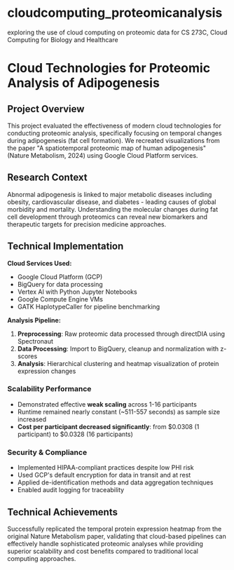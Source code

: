 # cloudcomputing_proteomicanalysis
exploring the use of cloud computing on proteomic data for CS 273C, Cloud Computing for Biology and Healthcare

# Cloud Technologies for Proteomic Analysis of Adipogenesis

## Project Overview

This project evaluated the effectiveness of modern cloud technologies for conducting proteomic analysis, specifically focusing on temporal changes during adipogenesis (fat cell formation). We recreated visualizations from the paper "A spatiotemporal proteomic map of human adipogenesis" (Nature Metabolism, 2024) using Google Cloud Platform services.

## Research Context

Abnormal adipogenesis is linked to major metabolic diseases including obesity, cardiovascular disease, and diabetes - leading causes of global morbidity and mortality. Understanding the molecular changes during fat cell development through proteomics can reveal new biomarkers and therapeutic targets for precision medicine approaches.

## Technical Implementation

**Cloud Services Used:**
- Google Cloud Platform (GCP)
- BigQuery for data processing
- Vertex AI with Python Jupyter Notebooks
- Google Compute Engine VMs
- GATK HaplotypeCaller for pipeline benchmarking

**Analysis Pipeline:**
1. **Preprocessing**: Raw proteomic data processed through directDIA using Spectronaut
2. **Data Processing**: Import to BigQuery, cleanup and normalization with z-scores
3. **Analysis**: Hierarchical clustering and heatmap visualization of protein expression changes

### Scalability Performance
- Demonstrated effective **weak scaling** across 1-16 participants
- Runtime remained nearly constant (~511-557 seconds) as sample size increased
- **Cost per participant decreased significantly**: from $0.0308 (1 participant) to $0.0328 (16 participants)

### Security & Compliance
- Implemented HIPAA-compliant practices despite low PHI risk
- Used GCP's default encryption for data in transit and at rest
- Applied de-identification methods and data aggregation techniques
- Enabled audit logging for traceability

## Technical Achievements

Successfully replicated the temporal protein expression heatmap from the original Nature Metabolism paper, validating that cloud-based pipelines can effectively handle sophisticated proteomic analyses while providing superior scalability and cost benefits compared to traditional local computing approaches.

